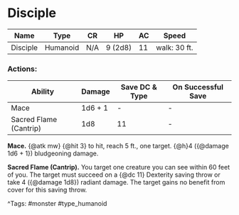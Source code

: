# Disciple

| Name | Type | CR | HP | AC | Speed |
|------|------|----|----|----|-------|
| Disciple | Humanoid | N/A | 9 (2d8) | 11 | walk: 30 ft. |

### Actions:

| Ability | Damage | Save DC & Type | On Successful Save |
|---------|--------|----------------|--------------------|
| Mace | 1d6 + 1 | - | - |
| Sacred Flame (Cantrip) | 1d8 | 11 | - |


**Mace.** {@atk mw} {@hit 3} to hit, reach 5 ft., one target. {@h}4 ({@damage 1d6 + 1}) bludgeoning damage.

**Sacred Flame (Cantrip).** You target one creature you can see within 60 feet of you. The target must succeed on a {@dc 11} Dexterity saving throw or take 4 ({@damage 1d8}) radiant damage. The target gains no benefit from cover for this saving throw.

^Tags: #monster #type_humanoid